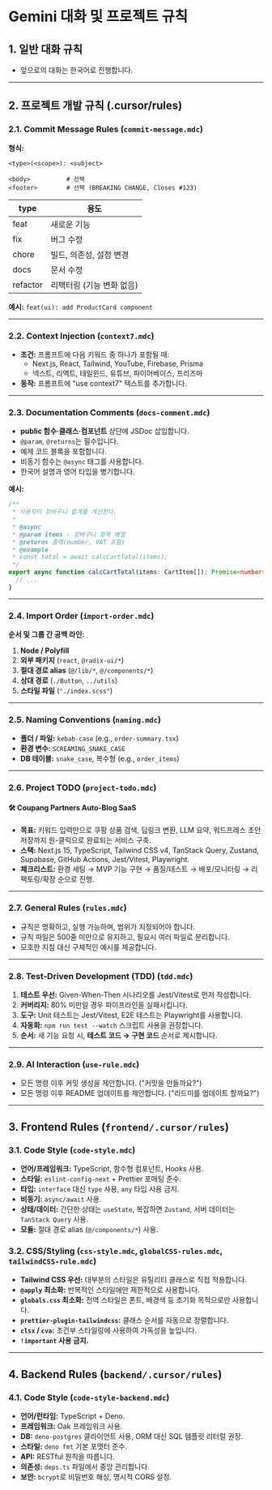 # Gemini 대화 및 프로젝트 규칙

## 1. 일반 대화 규칙

- 앞으로의 대화는 한국어로 진행합니다.

---

## 2. 프로젝트 개발 규칙 (.cursor/rules)

### 2.1. Commit Message Rules (`commit-message.mdc`)

**형식:**
```
<type>(<scope>): <subject>

<body>          # 선택
<footer>        # 선택 (BREAKING CHANGE, Closes #123)
```

| type     | 용도              |
| -------- | --------------- |
| feat     | 새로운 기능          |
| fix      | 버그 수정           |
| chore    | 빌드, 의존성, 설정 변경  |
| docs     | 문서 수정           |
| refactor | 리팩터링 (기능 변화 없음) |

**예시:** `feat(ui): add ProductCard component`

---

### 2.2. Context Injection (`context7.mdc`)

- **조건:** 프롬프트에 다음 키워드 중 하나가 포함될 때:
  - Next.js, React, Tailwind, YouTube, Firebase, Prisma
  - 넥스트, 리액트, 테일윈드, 유튜브, 파이어베이스, 프리즈마
- **동작:** 프롬프트에 "use context7" 텍스트를 추가합니다.

---

### 2.3. Documentation Comments (`docs-comment.mdc`)

- **public 함수·클래스·컴포넌트** 상단에 JSDoc 삽입합니다.
- `@param`, `@returns`는 필수입니다.
- 예제 코드 블록을 포함합니다.
- 비동기 함수는 `@async` 태그를 사용합니다.
- 한국어 설명과 영어 타입을 병기합니다.

**예시:**
```ts
/**
 * 사용자의 장바구니 합계를 계산한다.
 *
 * @async
 * @param items - 장바구니 항목 배열
 * @returns 총액(number, VAT 포함)
 * @example
 * const total = await calcCartTotal(items);
 */
export async function calcCartTotal(items: CartItem[]): Promise<number> {
  // ...
}
```

---

### 2.4. Import Order (`import-order.mdc`)

**순서 및 그룹 간 공백 라인:**

1.  **Node / Polyfill**
2.  **외부 패키지** (`react`, `@radix-ui/*`)
3.  **절대 경로 alias** (`@/lib/*`, `@/components/*`)
4.  **상대 경로** (`./Button`, `../utils`)
5.  **스타일 파일** (`"./index.scss"`)

---

### 2.5. Naming Conventions (`naming.mdc`)

- **폴더 / 파일:** `kebab-case` (e.g., `order-summary.tsx`)
- **환경 변수:** `SCREAMING_SNAKE_CASE`
- **DB 테이블:** `snake_case`, 복수형 (e.g., `order_items`)

---

### 2.6. Project TODO (`project-todo.mdc`)

#### 🛠️ Coupang Partners Auto-Blog SaaS

- **목표:** 키워드 입력만으로 쿠팡 상품 검색, 딥링크 변환, LLM 요약, 워드프레스 초안 저장까지 원-클릭으로 완료되는 서비스 구축.
- **스택:** Next.js 15, TypeScript, Tailwind CSS v4, TanStack Query, Zustand, Supabase, GitHub Actions, Jest/Vitest, Playwright.
- **체크리스트:** 환경 세팅 → MVP 기능 구현 → 품질/테스트 → 배포/모니터링 → 리팩토링/확장 순으로 진행.

---

### 2.7. General Rules (`rules.mdc`)

- 규칙은 명확하고, 실행 가능하며, 범위가 지정되어야 합니다.
- 규칙 파일은 500줄 미만으로 유지하고, 필요시 여러 파일로 분리합니다.
- 모호한 지침 대신 구체적인 예시를 제공합니다.

---

### 2.8. Test-Driven Development (TDD) (`tdd.mdc`)

1.  **테스트 우선:** Given-When-Then 시나리오를 Jest/Vitest로 먼저 작성합니다.
2.  **커버리지:** 80% 미만일 경우 파이프라인을 실패시킵니다.
3.  **도구:** Unit 테스트는 Jest/Vitest, E2E 테스트는 Playwright를 사용합니다.
4.  **자동화:** `npm run test --watch` 스크립트 사용을 권장합니다.
5.  **순서:** 새 기능 요청 시, **테스트 코드 → 구현 코드** 순서로 제시합니다.

---

### 2.9. AI Interaction (`use-rule.mdc`)

- 모든 명령 이후 커밋 생성을 제안합니다. ("커밋을 만들까요?")
- 모든 명령 이후 README 업데이트를 제안합니다. ("리드미를 업데이트 할까요?")

---

## 3. Frontend Rules (`frontend/.cursor/rules`)

### 3.1. Code Style (`code-style.mdc`)

- **언어/프레임워크:** TypeScript, 함수형 컴포넌트, Hooks 사용.
- **스타일:** `eslint-config-next` + Prettier 포매팅 준수.
- **타입:** `interface` 대신 `type` 사용, `any` 타입 사용 금지.
- **비동기:** `async/await` 사용.
- **상태/데이터:** 간단한 상태는 `useState`, 복잡하면 `Zustand`, 서버 데이터는 `TanStack Query` 사용.
- **모듈:** 절대 경로 alias (`@/components/*`) 사용.

### 3.2. CSS/Styling (`css-style.mdc`, `globalCSS-rules.mdc`, `tailwindCSS-rule.mdc`)

- **Tailwind CSS 우선:** 대부분의 스타일은 유틸리티 클래스로 직접 적용합니다.
- **`@apply` 최소화:** 반복적인 스타일에만 제한적으로 사용합니다.
- **`globals.css` 최소화:** 전역 스타일은 폰트, 배경색 등 초기화 목적으로만 사용합니다.
- **`prettier-plugin-tailwindcss`:** 클래스 순서를 자동으로 정렬합니다.
- **`clsx` / `cva`:** 조건부 스타일링에 사용하여 가독성을 높입니다.
- **`!important` 사용 금지.**

---

## 4. Backend Rules (`backend/.cursor/rules`)

### 4.1. Code Style (`code-style-backend.mdc`)

- **언어/런타임:** TypeScript + Deno.
- **프레임워크:** Oak 프레임워크 사용.
- **DB:** `deno-postgres` 클라이언트 사용, ORM 대신 SQL 템플릿 리터럴 권장.
- **스타일:** `deno fmt` 기본 포맷터 준수.
- **API:** RESTful 원칙을 따릅니다.
- **의존성:** `deps.ts` 파일에서 중앙 관리합니다.
- **보안:** `bcrypt`로 비밀번호 해싱, 명시적 CORS 설정.
